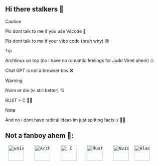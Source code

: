 ## Hi there stalkers :wave:

> [!CAUTION]
> Pls dont talk to me if you use Vscode 🤡
>
> Pls dont talk to me if your vibe code (bruh why) 😡

> [!TIP]
> Archlinux on top (no i have no romantic feelings for Judd Vinet ahem) 🙄
>
> Chat GPT is not a browser btw ❌

> [!WARNING]
> Nvim or die (vi still better) 💘
> 
> RUST > C 🧏‍♂️

> [!NOTE]
> And no i dont have radical ideas im just spitting facts ;/ 🤷‍♂️

## Not a fanboy ahem 🤥:

<pre align="center">
<img alt="unixporn" src="https://pbs.twimg.com/profile_images/1231533393038454784/UpAi4Y5__400x400.jpg" width="50" />    <img alt="Arch" src="https://img.icons8.com/?size=100&id=7seppVX8x2nf&format=png&color=000000" height="50" />    <img alt="C" src="https://upload.wikimedia.org/wikipedia/commons/1/19/C_Logo.png" height="50" />    <img alt="Rust" src="https://img.icons8.com/?size=100&id=U41Than0pWOW&format=png&color=FF4D00" height="50" />    <img alt="Nvim" src="https://cdn.discordapp.com/attachments/1365370295635935274/1365381467189940225/HzZM5pYi5TpuAAAAAElFTkSuQmCC.png?ex=680d1a15&is=680bc895&hm=f8480624e646bc9bfb616bcfed95ccd536202aec4c092febfb2554599aeb778b&" height="50" />  <img alt="Alacritty" src="https://media.discordapp.net/attachments/1365370295635935274/1365382552545919106/h9RCAAAQgAAEIQAACBQn8fznYUwuUFxNuAAAAAElFTkSuQmCC.png?ex=680d1b18&is=680bc998&hm=762a4ca666838ba43b6c888a4e5f2a1aca5d79d15c42e03e8054de4334b2dd4b&=&format=webp&quality=lossless" height="50" />    
</pre>
